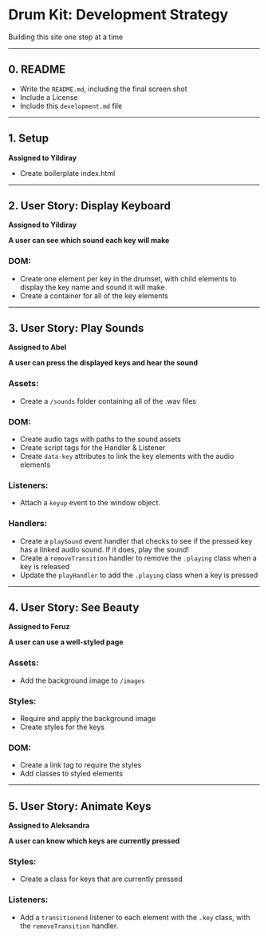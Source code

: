 # Drum Kit: Development Strategy

Building this site one step at a time

---

## 0. README

* Write the `README.md`, including the final screen shot
* Include a License
* Include this `development.md` file

---

## 1. Setup

__Assigned to Yildiray__

* Create boilerplate index.html

---

## 2. User Story: Display Keyboard

__Assigned to Yildiray__

__A user can see which sound each key will make__

### DOM:

* Create one element per key in the drumset, with child elements to display the key name and sound it will make
* Create a container for all of the key elements

---

## 3. User Story: Play Sounds

__Assigned to Abel__

__A user can press the displayed keys and hear the sound__

### Assets:

* Create a `/sounds` folder containing all of the .wav files

### DOM:

* Create audio tags with paths to the sound assets
* Create script tags for the Handler & Listener
* Create `data-key` attributes to link the key elements with the audio elements

### Listeners:

* Attach a `keyup` event to the window object.

### Handlers:

* Create a `playSound` event handler that checks to see if the pressed key has a linked audio sound. If it does, play the sound!
* Create a `removeTransition` handler to remove the `.playing` class when a key is released
* Update the `playHandler` to add the `.playing` class when a key is pressed
---

## 4. User Story: See Beauty

__Assigned to Feruz__

__A user can use a well-styled page__

### Assets:

* Add the background image to  `/images`

### Styles:

* Require and apply the background image
* Create styles for the keys

### DOM:

* Create a link tag to require the styles
* Add classes to styled elements

---

## 5. User Story: Animate Keys

__Assigned to Aleksandra__

__A user can know which keys are currently pressed__

### Styles:

* Create a class for keys that are currently pressed

### Listeners:

* Add a `transitionend` listener to each element with the `.key` class, with the `removeTransition` handler.
